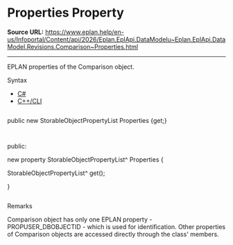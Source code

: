 # Properties Property

**Source URL:** https://www.eplan.help/en-us/Infoportal/Content/api/2026/Eplan.EplApi.DataModelu~Eplan.EplApi.DataModel.Revisions.Comparison~Properties.html

---

EPLAN properties of the Comparison object.

Syntax

- [C#](#i-syntax-CS)
- [C++/CLI](#i-syntax-CPP2005)

```
```
public new StorableObjectPropertyList Properties {get;}
```
```

```
```
public:

new property StorableObjectPropertyList^ Properties {

   StorableObjectPropertyList^ get();

}
```
```

Remarks

Comparison object has only one EPLAN property - PROPUSER\_DBOBJECTID - which is used for identification. Other properties of Comparison objects are accessed directly through the class' members.
